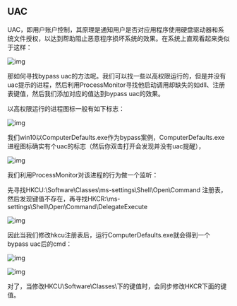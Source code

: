 ## UAC

UAC，即用户账户控制，其原理是通知用户是否对应用程序使用硬盘驱动器和系统文件授权，以达到帮助阻止恶意程序损坏系统的效果。在系统上直观看起来类似于这样：

![img](https:cdn.jsdelivr.net/gh/Tianxin233/NotePicture/img202109071940802.png)

那如何寻找bypass
uac的方法呢。我们可以找一些以高权限运行的，但是并没有uac提示的进程，然后利用ProcessMonitor寻找他启动调用却缺失的如dll、注册表键值，然后我们添加对应的值达到bypass
uac的效果。

以高权限运行的进程图标一般有如下标志：

![img](https:cdn.jsdelivr.net/gh/Tianxin233/NotePicture/img202109071941190.png)

我们win10以ComputerDefaults.exe作为bypass案例，ComputerDefaults.exe进程图标确实有个uac的标志（然后你双击打开会发现并没有uac提醒），

![img](https:cdn.jsdelivr.net/gh/Tianxin233/NotePicture/img202109071941343.png)

我们利用ProcessMonitor对该进程的行为做一个监听：

先寻找HKCU:\Software\Classes\ms-settings\Shell\Open\Command
注册表，然后发现键值不存在，再寻找HKCR:\ms-settings\Shell\Open\Command\DelegateExecute

![img](https:cdn.jsdelivr.net/gh/Tianxin233/NotePicture/img202109071941263.png)

因此当我们修改hkcu注册表后，运行ComputerDefaults.exe就会得到一个bypass
uac后的cmd：

![img](https:cdn.jsdelivr.net/gh/Tianxin233/NotePicture/img202109071941724.png)

![img](https:cdn.jsdelivr.net/gh/Tianxin233/NotePicture/img202109072019107.png)

对了，当修改HKCU\Software\Classes\下的键值时，会同步修改HKCR下面的键值。